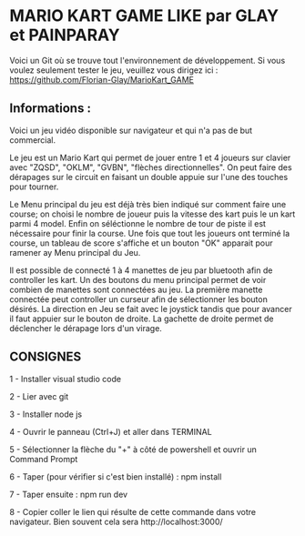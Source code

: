 # MARIO KART GAME LIKE par GLAY et PAINPARAY

Voici un Git où se trouve tout l'environnement de développement. Si vous voulez seulement tester le jeu, veuillez vous dirigez ici : https://github.com/Florian-Glay/MarioKart_GAME

## Informations :

Voici un jeu vidéo disponible sur navigateur et qui n'a pas de but commercial.

Le jeu est un Mario Kart qui permet de jouer entre 1 et 4 joueurs sur clavier avec "ZQSD", "OKLM", "GVBN", "flèches directionnelles". On peut faire des dérapages sur le circuit en faisant un double appuie sur l'une des touches pour tourner.

Le Menu principal du jeu est déjà très bien indiqué sur comment faire une course; on choisi le nombre de joueur puis la vitesse des kart puis le un kart parmi 4 model. Enfin on séléctionne le nombre de tour de piste il est nécessaire pour finir la course. Une fois que tout les joueurs ont terminé la course, un tableau de score s'affiche et un bouton "OK" apparait pour ramener ay Menu principal du Jeu.

Il est possible de connecté 1 à 4 manettes de jeu par bluetooth afin de controller les kart. Un des boutons du menu principal permet de voir combien de manettes sont connectées au jeu. La première manette connectée peut controller un curseur afin de sélectionner les bouton désirés. La direction en Jeu se fait avec le joystick tandis que pour avancer il faut appuier sur le bouton de droite. La gachette de droite permet de déclencher le dérapage lors d'un virage.

## CONSIGNES

1 - Installer visual studio code

2 - Lier avec git

3 - Installer node js

4 - Ouvrir le panneau (Ctrl+J) et aller dans TERMINAL

5 - Sélectionner la flèche du "+" à côté de powershell et ouvrir un Command Prompt

6 - Taper (pour vérifier si c'est bien installé) : npm install

7 - Taper ensuite : npm run dev

8 -  Copier coller le lien qui résulte de cette commande dans votre navigateur. Bien souvent cela sera http://localhost:3000/ 
